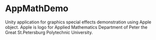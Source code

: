 # AppMathDemo
Unity application for graphics special effects demonstration using Apple object. Apple is logo for Applied Mathematics Department of Peter the Great St.Petersburg Polytechnic University.
